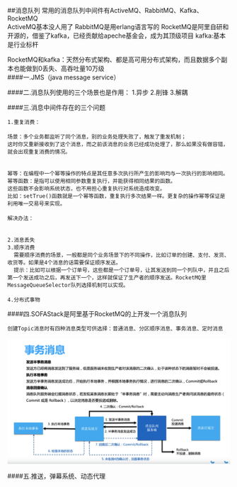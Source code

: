 ##消息队列
  常用的消息队列中间件有ActiveMQ、RabbitMQ、Kafka、RocketMQ   
  ActiveMQ基本没人用了 
  RabbitMQ是用erlang语言写的 
  RocketMQ是阿里自研和开源的，借鉴了kafka，已经贡献给apeche基金会，成为其顶级项目 
  kafka:基本是行业标杆  

  RocketMQ和kafka：天然分布式架构、都是高可用分布式架构，而且数据多个副本也能做到0丢失、高吞吐量10万级	
####一.JMS（java message service）  

####二.消息队列使用的三个场景也是作用： 
	1.异步 
	2.削锋 
	3.解耦   

####三.消息中间件存在的三个问题

    1.重复消费：  
	
	场景：多个业务都监听了同个消息，别的业务处理失败了，触发了重发机制；  
	这时你又重新接收到了这个消息，而之前该消息的业务已经成功处理了，那么如果没有做容错，就会出现重复消费的情况。  


	幂等：在编程中一个幂等操作的特点是其任意多次执行所产生的影响均与一次执行的影响相同。
    幂等函数：是指可以使用相同参数重复执行，并能获得相同结果的函数。  
	这些函数不会影响系统状态，也不用担心重复执行对系统造成改变。 
    比如：setTrue()函数就是一个幂等函数，重复执行多次结果一样。更复杂的操作幂等保证是利用唯一交易号来实现。

	解决办法：
	

 	2.消息丢失
	3.顺序消费
	  需要顺序消费的场景，一般都是同个业务场景下的不同操作，比如订单的创建、支付、发货、收货等。如果是4个消息的话需要保证顺序发送。
	  提示：比如可以根据一个订单号，这些都是一个订单号，让其发送到同一个列队中，并且之后第一个发送成功之后，再发送下一个，这样就保证了生产者的顺序发送。RocketMQ里MessageQueueSelector队列选择机制可以实现。
 
	4.分布式事物    


####四.SOFAStack是阿里基于RocketMQ的上开发一个消息队列  
	
	创建Topic消息时有四种消息类型可供选择：普通消息、分区顺序消息、事务消息、定时消息  

![](./images/sofaStack事务消息.png)

####五.推送，弹幕系统、动态代理




